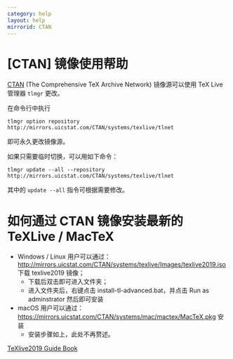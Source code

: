 ```yaml
---
category: help
layout: help
mirrorid: CTAN
---
```


[CTAN] 镜像使用帮助
===================

[CTAN](https://www.ctan.org/) (The Comprehensive TeX Archive Network) 镜像源可以使用 TeX Live 管理器 `tlmgr` 更改。

在命令行中执行

```
tlmgr option repository http://mirrors.uicstat.com/CTAN/systems/texlive/tlnet
```

即可永久更改镜像源。

如果只需要临时切换，可以用如下命令：

```
tlmgr update --all --repository http://mirrors.uicstat.com/CTAN/systems/texlive/tlnet
```

其中的 `update --all` 指令可根据需要修改。


如何通过 CTAN 镜像安装最新的 TeXLive / MacTeX  
===================

* Windows / Linux 用户可以通过：http://mirrors.uicstat.com/CTAN/systems/texlive/Images/texlive2019.iso 下载 texlive2019 镜像；
    * 下载后双击即可进入文件夹；
    * 进入文件夹后，右键点击 install-tl-advanced.bat，并点击 Run as adminstrator 然后即可安装
* macOS 用户可以通过：https://mirrors.uicstat.com/CTAN/systems/mac/mactex/MacTeX.pkg 安装
    * 安装步骤如上，此处不再赘述。

<a href = "https://www.tug.org/texlive/doc/texlive-zh-cn/texlive-zh-cn.pdf">TeXlive2019 Guide Book </a>
